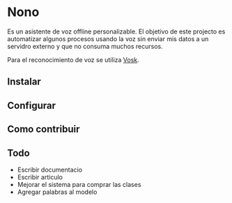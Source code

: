 # Nono
Es un asistente de voz offline personalizable. 
El objetivo de este projecto es automatizar algunos procesos usando la voz sin enviar mis datos a un servidro externo y 
que no consuma muchos recursos.

Para el reconocimiento de voz se utiliza [Vosk](https://alphacephei.com/vosk/).

## Instalar 

## Configurar

## Como contribuir

## Todo
- Escribir documentacio
- Escribir articulo
- Mejorar el sistema para comprar las clases
- Agregar palabras al modelo
